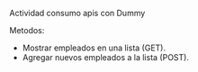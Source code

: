 Actividad consumo apis con Dummy

Metodos:
- Mostrar empleados en una lista (GET).
- Agregar nuevos empleados a la lista (POST).
